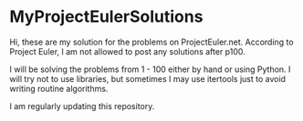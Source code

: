 # MyProjectEulerSolutions

Hi, these are my solution for the problems on ProjectEuler.net. According to Project Euler, I am not allowed to post any solutions after p100.

I will be solving the problems from 1 - 100 either by hand or using Python. I will try not to use libraries, but sometimes I may use itertools just to avoid writing routine algorithms.

I am regularly updating this repository. 
